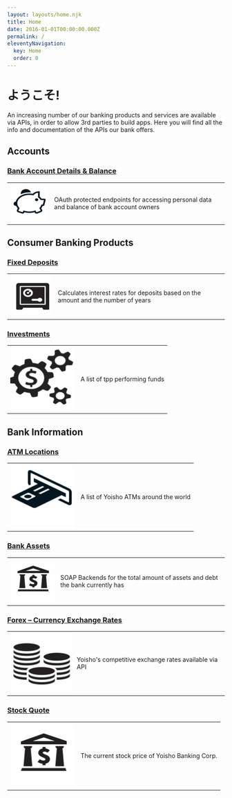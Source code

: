```yaml
---
layout: layouts/home.njk
title: Home
date: 2016-01-01T00:00:00.000Z
permalink: /
eleventyNavigation:
  key: Home
  order: 0
---
```

# ようこそ!

An increasing number of our banking products and services are available via APIs, in order to allow 3rd parties to build apps. Here you will find all the info and documentation of the APIs our bank offers.

## Accounts

### [Bank Account Details & Balance](/apis/account.html)

|     |                                                                                          |
| --- | ---------------------------------------------------------------------------------------- |
| ![](/static/img/i2.png)| OAuth protected endpoints for accessing personal data and balance of bank account owners |

## Consumer Banking Products

### [Fixed Deposits](/apis/deposit.html)

|                                       |                                                                                              |
| ------------------------------------- | -------------------------------------------------------------------------------------------- |
| ![](/static/img/i7.png) | Calculates interest rates for deposits based on the amount and the number of years |

### [Investments](/apis/invest.html)

|                                       |                                |
| ------------------------------------- | ------------------------------ |
| ![](/static/img/i8.png) | A list of tpp performing funds |

## Bank Information

### [ATM Locations](/apis/atm.html)

|                                       |                                        |
| ------------------------------------- | -------------------------------------- |
| ![](/static/img/i6.png) | A list of Yoisho ATMs around the world |

### [Bank Assets](/apis/assets.html)

|                                       |                                                                              |
| ------------------------------------- | ---------------------------------------------------------------------------- |
| ![](/static/img/i3.png) | SOAP Backends for the total amount of assets and debt the bank currently has |

### [Forex – Currency Exchange Rates](/apis/currency.html)

|                                       |                                                       |
| ------------------------------------- | ----------------------------------------------------- |
| ![](/static/img/i4.png) | Yoisho's competitive exchange rates available via API |

### [Stock Quote](/apis/quote.html)

|                                       |                                                 |
| ------------------------------------- | ----------------------------------------------- |
| ![](/static/img/i3.png) | The current stock price of Yoisho Banking Corp. |
